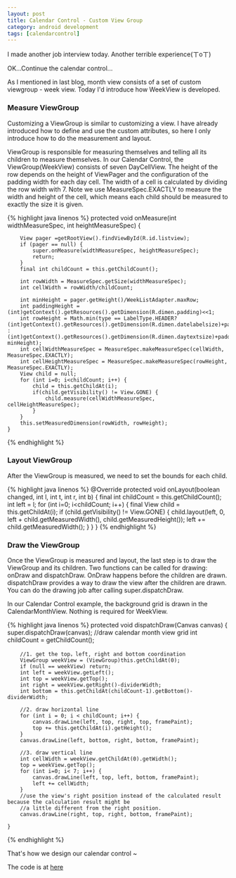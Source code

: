 ```yaml
---
layout: post
title: Calendar Control - Custom View Group
category: android development
tags: [calendarcontrol]
---
```


I made another job interview today. Another terrible experience(ㄒoㄒ)

OK...Continue the calendar control...

As I mentioned in last blog, month view consists of a set of custom viewgroup - week view. Today I'd introduce how WeekView is developed.

### Measure ViewGroup

Customizing a ViewGroup is similar to customizing a view. I have already introduced how to define and use the custom attributes, so here I only introduce how to do the measurement and layout.

ViewGroup is responsible for measuring themselves and telling all its children to measure themselves. In our Calendar Control, the ViewGroup(WeekView) consists of seven DayCellView. The height of the row depends on the height of ViewPager and the configuration of the padding width for each day cell. The width of a cell is calculated by dividing the row width with 7. Note we use MeasureSpec.EXACTLY to measure the width and height of the cell, which means each child should be measured to exactly the size it is given.

{% highlight java linenos %}
	protected void onMeasure(int widthMeasureSpec, int heightMeasureSpec) {

        View pager =getRootView().findViewById(R.id.listview);
        if (pager == null) {
            super.onMeasure(widthMeasureSpec, heightMeasureSpec);
            return;
        }
        final int childCount = this.getChildCount();

        int rowWidth = MeasureSpec.getSize(widthMeasureSpec);
		int cellWidth = rowWidth/childCount;

        int minHeight = pager.getHeight()/WeekListAdapter.maxRow;
        int paddingHeight = (int)getContext().getResources().getDimension(R.dimen.padding)<<1;
        int rowHeight = Math.min(type == LabelType.HEADER? (int)getContext().getResources().getDimension(R.dimen.datelabelsize)+paddingHeight : (int)getContext().getResources().getDimension(R.dimen.daytextsize)+paddingHeight, minHeight);
		int cellWidthMeasureSpec = MeasureSpec.makeMeasureSpec(cellWidth, MeasureSpec.EXACTLY);
		int cellHeightMeasureSpec = MeasureSpec.makeMeasureSpec(rowHeight, MeasureSpec.EXACTLY);
		View child = null;
		for (int i=0; i<childCount; i++) {
			child = this.getChildAt(i);
			if(child.getVisibility() != View.GONE) {
				child.measure(cellWidthMeasureSpec, cellHeightMeasureSpec);
			}
		}
    	this.setMeasuredDimension(rowWidth, rowHeight);
	}
{% endhighlight %}

### Layout ViewGroup

After the ViewGroup is measured, we need to set the bounds for each child. 

{% highlight java linenos %}
	@Override
	protected void onLayout(boolean changed, int l, int t, int r, int b) {
		final int childCount = this.getChildCount();
        int left = l;
		for (int i=0; i<childCount; i++) {
			final View child = this.getChildAt(i);
			if (child.getVisibility() != View.GONE) {
                child.layout(left, 0, left + child.getMeasuredWidth(), child.getMeasuredHeight());
                left += child.getMeasuredWidth();
			}
		}
	}
{% endhighlight %}

### Draw the ViewGroup

Once the ViewGroup is measured and layout, the last step is to draw the ViewGroup and its children. Two functions can be called for drawing: onDraw and dispatchDraw. OnDraw happens before the children are drawn. dispatchDraw provides a way to draw the view after the children are drawn. You can do the drawing job after calling super.dispatchDraw. 

In our Calendar Control example, the background grid is drawn in the CalendarMonthView. Nothing is required for WeekView. 

{%  highlight java linenos  %}
protected void dispatchDraw(Canvas canvas) {
        super.dispatchDraw(canvas);
        //draw calendar month view grid
        int childCount = getChildCount();

        //1. get the top，left, right and bottom coordination
        ViewGroup weekView = (ViewGroup)this.getChildAt(0);
        if (null == weekView) return;
        int left = weekView.getLeft();
        int top = weekView.getTop();
        int right = weekView.getRight()-dividerWidth;
        int bottom = this.getChildAt(childCount-1).getBottom()-dividerWidth;

        //2. draw horizontal line
        for (int i = 0; i < childCount; i++) {
            canvas.drawLine(left, top, right, top, framePaint);
            top += this.getChildAt(i).getHeight();
        }
        canvas.drawLine(left, bottom, right, bottom, framePaint);

        //3. draw vertical line
        int cellWidth = weekView.getChildAt(0).getWidth();
        top = weekView.getTop();
        for (int i=0; i< 7; i++) {
            canvas.drawLine(left, top, left, bottom, framePaint);
            left += cellWidth;
        }
        //use the view's right position instead of the calculated result because the calculation result might be
        //a little different from the right position.
        canvas.drawLine(right, top, right, bottom, framePaint);

    }
{%   endhighlight %}

That's how we design our calendar control ~

The code is at [here](https://github.com/swingseagull/Calendar-Control)